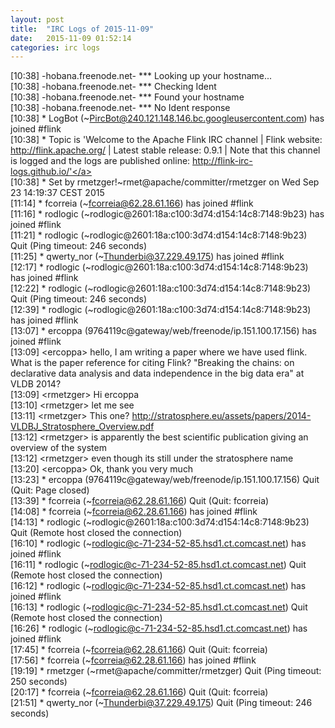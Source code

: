 ```yaml
---
layout: post
title:  "IRC Logs of 2015-11-09"
date:   2015-11-09 01:52:14
categories: irc logs
---
```

<span class="irc-date">[10:38]</span> <span class="irc-brown">-hobana.freenode.net- *** Looking up your hostname...</span><br />
<span class="irc-date">[10:38]</span> <span class="irc-brown">-hobana.freenode.net- *** Checking Ident</span><br />
<span class="irc-date">[10:38]</span> <span class="irc-brown">-hobana.freenode.net- *** Found your hostname</span><br />
<span class="irc-date">[10:38]</span> <span class="irc-brown">-hobana.freenode.net- *** No Ident response</span><br />
<span class="irc-date">[10:38]</span> <span class="irc-green">* LogBot (~PircBot@240.121.148.146.bc.googleusercontent.com) has joined #flink</span><br />
<span class="irc-date">[10:38]</span> <span class="irc-green">* Topic is 'Welcome to the Apache Flink IRC channel | Flink website: <a href="http://flink.apache.org/">http://flink.apache.org/</a> | Latest stable release: 0.9.1 | Note that this channel is logged and the logs are published online: <a href="http://flink-irc-logs.github.io/'">http://flink-irc-logs.github.io/'</a></span><br />
<span class="irc-date">[10:38]</span> <span class="irc-green">* Set by rmetzger!~rmet@apache/committer/rmetzger on Wed Sep 23 14:19:37 CEST 2015</span><br />
<span class="irc-date">[11:14]</span> <span class="irc-green">* fcorreia (~fcorreia@62.28.61.166) has joined #flink</span><br />
<span class="irc-date">[11:16]</span> <span class="irc-green">* rodlogic (~rodlogic@2601:18a:c100:3d74:d154:14c8:7148:9b23) has joined #flink</span><br />
<span class="irc-date">[11:21]</span> <span class="irc-navy">* rodlogic (~rodlogic@2601:18a:c100:3d74:d154:14c8:7148:9b23) Quit (Ping timeout: 246 seconds)</span><br />
<span class="irc-date">[11:25]</span> <span class="irc-green">* qwerty_nor (~Thunderbi@37.229.49.175) has joined #flink</span><br />
<span class="irc-date">[12:17]</span> <span class="irc-green">* rodlogic (~rodlogic@2601:18a:c100:3d74:d154:14c8:7148:9b23) has joined #flink</span><br />
<span class="irc-date">[12:22]</span> <span class="irc-navy">* rodlogic (~rodlogic@2601:18a:c100:3d74:d154:14c8:7148:9b23) Quit (Ping timeout: 246 seconds)</span><br />
<span class="irc-date">[12:39]</span> <span class="irc-green">* rodlogic (~rodlogic@2601:18a:c100:3d74:d154:14c8:7148:9b23) has joined #flink</span><br />
<span class="irc-date">[13:07]</span> <span class="irc-green">* ercoppa (9764119c@gateway/web/freenode/ip.151.100.17.156) has joined #flink</span><br />
<span class="irc-date">[13:09]</span> <span class="irc-black">&lt;ercoppa&gt; hello, I am writing a paper where we have used flink. What is the paper reference for citing Flink? "Breaking the chains: on declarative data analysis and data independence in the big data era" at VLDB 2014?</span><br />
<span class="irc-date">[13:09]</span> <span class="irc-black">&lt;rmetzger&gt; Hi ercoppa</span><br />
<span class="irc-date">[13:10]</span> <span class="irc-black">&lt;rmetzger&gt; let me see</span><br />
<span class="irc-date">[13:11]</span> <span class="irc-black">&lt;rmetzger&gt; This one? <a href="http://stratosphere.eu/assets/papers/2014-VLDBJ_Stratosphere_Overview.pdf">http://stratosphere.eu/assets/papers/2014-VLDBJ_Stratosphere_Overview.pdf</a></span><br />
<span class="irc-date">[13:12]</span> <span class="irc-black">&lt;rmetzger&gt; is apparently the best scientific publication giving an overview of the system</span><br />
<span class="irc-date">[13:12]</span> <span class="irc-black">&lt;rmetzger&gt; even though its still under the stratosphere name</span><br />
<span class="irc-date">[13:20]</span> <span class="irc-black">&lt;ercoppa&gt; Ok, thank you very much</span><br />
<span class="irc-date">[13:23]</span> <span class="irc-navy">* ercoppa (9764119c@gateway/web/freenode/ip.151.100.17.156) Quit (Quit: Page closed)</span><br />
<span class="irc-date">[13:39]</span> <span class="irc-navy">* fcorreia (~fcorreia@62.28.61.166) Quit (Quit: fcorreia)</span><br />
<span class="irc-date">[14:08]</span> <span class="irc-green">* fcorreia (~fcorreia@62.28.61.166) has joined #flink</span><br />
<span class="irc-date">[14:13]</span> <span class="irc-navy">* rodlogic (~rodlogic@2601:18a:c100:3d74:d154:14c8:7148:9b23) Quit (Remote host closed the connection)</span><br />
<span class="irc-date">[16:10]</span> <span class="irc-green">* rodlogic (~rodlogic@c-71-234-52-85.hsd1.ct.comcast.net) has joined #flink</span><br />
<span class="irc-date">[16:11]</span> <span class="irc-navy">* rodlogic (~rodlogic@c-71-234-52-85.hsd1.ct.comcast.net) Quit (Remote host closed the connection)</span><br />
<span class="irc-date">[16:12]</span> <span class="irc-green">* rodlogic (~rodlogic@c-71-234-52-85.hsd1.ct.comcast.net) has joined #flink</span><br />
<span class="irc-date">[16:13]</span> <span class="irc-navy">* rodlogic (~rodlogic@c-71-234-52-85.hsd1.ct.comcast.net) Quit (Remote host closed the connection)</span><br />
<span class="irc-date">[16:26]</span> <span class="irc-green">* rodlogic (~rodlogic@c-71-234-52-85.hsd1.ct.comcast.net) has joined #flink</span><br />
<span class="irc-date">[17:45]</span> <span class="irc-navy">* fcorreia (~fcorreia@62.28.61.166) Quit (Quit: fcorreia)</span><br />
<span class="irc-date">[17:56]</span> <span class="irc-green">* fcorreia (~fcorreia@62.28.61.166) has joined #flink</span><br />
<span class="irc-date">[19:19]</span> <span class="irc-navy">* rmetzger (~rmet@apache/committer/rmetzger) Quit (Ping timeout: 250 seconds)</span><br />
<span class="irc-date">[20:17]</span> <span class="irc-navy">* fcorreia (~fcorreia@62.28.61.166) Quit (Quit: fcorreia)</span><br />
<span class="irc-date">[21:51]</span> <span class="irc-navy">* qwerty_nor (~Thunderbi@37.229.49.175) Quit (Ping timeout: 246 seconds)</span><br />
